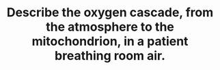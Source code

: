 ---
title: "Describe the oxygen cascade, from the atmosphere to the mitochondrion, in a patient breathing room air."
entityType: SAQ
exam: PEX
college: CICM
year: 2013
sitting: A
question: 11
EC_errorsCommon:
- "The vast majority of the candidates could draw the oxygen cascade, but were let down by not having sufficient breadth and/or depth of information (e.g. alveolar gas equation was either omitted, inaccurate or poorly described in relation to the oxygen cascade) to describe the physiological principals at each step of the cascade."
---